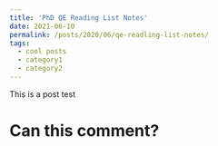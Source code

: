 ```yaml
---
title: 'PhD QE Reading List Notes'
date: 2021-06-10
permalink: /posts/2020/06/qe-readling-list-notes/
tags:
  - cool posts
  - category1
  - category2
---
```



This is a post test

# Can this comment?
